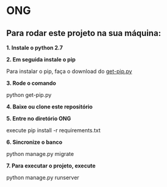 # ONG
## Para rodar este projeto na sua máquina:

**1. Instale o python 2.7**



**2. Em seguida instale o pip**

Para instalar o pip, faça o download do [get-pip.py](https://bootstrap.pypa.io/get-pip.py)



**3. Rode o comando**

python get-pip.py



**4. Baixe ou clone este repositório**



**5. Entre no diretório ONG**

execute pip install -r requirements.txt 



**6. Sincronize o banco**

python manage.py migrate



**7. Para executar o projeto, execute**

python manage.py runserver




